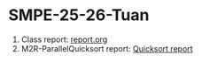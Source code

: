 # SMPE-25-26-Tuan

1. Class report: [report.org](https://github.com/vuanhtuan1407/SMPE-25-26-Tuan/blob/main/report.org)
2. M2R-ParallelQuicksort report: [Quicksort report](https://github.com/vuanhtuan1407/M2R-ParallelQuicksort/blob/main/report.org)
